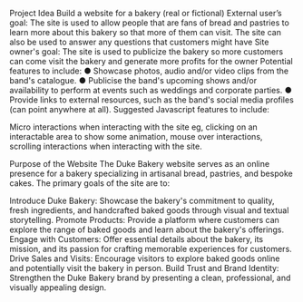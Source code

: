Project Idea 
Build a website for a bakery (real or fictional)
External user’s goal:
The site is used to allow people that are fans of bread and pastries to learn more about this bakery so that more of them can visit. The site can also be used to answer any questions that customers might have
Site owner's goal:
The site is used to publicize the bakery so more customers can come visit the bakery and generate more profits for the owner
Potential features to include:
● Showcase photos, audio and/or video clips from the band's catalogue.
● Publicise the band's upcoming shows and/or availability to perform at events such as
weddings and corporate parties.
● Provide links to external resources, such as the band's social media profiles (can
point anywhere at all).
Suggested Javascript features to include:

Micro interactions when interacting with the site eg, clicking on an interactable area
to show some animation, mouse over interactions, scrolling interactions when
interacting with the site.


Purpose of the Website
The Duke Bakery website serves as an online presence for a bakery specializing in artisanal bread, pastries, and bespoke cakes. The primary goals of the site are to:

Introduce Duke Bakery: Showcase the bakery's commitment to quality, fresh ingredients, and handcrafted baked goods through visual and textual storytelling.
Promote Products: Provide a platform where customers can explore the range of baked goods and learn about the bakery's offerings.
Engage with Customers: Offer essential details about the bakery, its mission, and its passion for crafting memorable experiences for customers.
Drive Sales and Visits: Encourage visitors to explore baked goods online and potentially visit the bakery in person.
Build Trust and Brand Identity: Strengthen the Duke Bakery brand by presenting a clean, professional, and visually appealing design.
